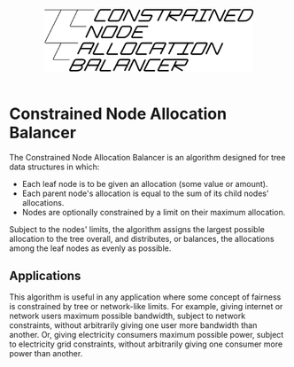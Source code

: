 <div align="center">
    <img src="logo.svg" alt="Constrained Node Allocation Balancer logo" width=75% />
</div>

<br>

# Constrained Node Allocation Balancer

The Constrained Node Allocation Balancer is an algorithm designed for tree data structures in which:

- Each leaf node is to be given an allocation (some value or amount).
- Each parent node's allocation is equal to the sum of its child nodes' allocations.
- Nodes are optionally constrained by a limit on their maximum allocation.

Subject to the nodes' limits, the algorithm assigns the largest possible allocation to the tree overall, and distributes, or balances, the allocations among the leaf nodes as evenly as possible.

## Applications

This algorithm is useful in any application where some concept of fairness is constrained by tree or network-like limits. For example, giving internet or network users maximum possible bandwidth, subject to network constraints, without arbitrarily giving one user more bandwidth than another. Or, giving electricity consumers maximum possible power, subject to electricity grid constraints, without arbitrarily giving one consumer more power than another.
